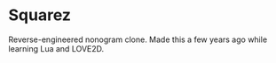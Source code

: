 # Squarez

Reverse-engineered nonogram clone. Made this a few years ago while learning Lua and LOVE2D.
